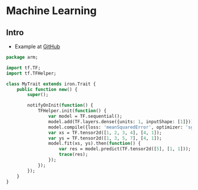 # Machine Learning

## Intro

- Example at [GitHub](https://github.com/armory3d/tensorflow_example)

```haxe
package arm;

import tf.TF;
import tf.TFHelper;

class MyTrait extends iron.Trait {
	public function new() {
		super();

		notifyOnInit(function() {
			TFHelper.init(function() {
				var model = TF.sequential();
				model.add(TF.layers.dense({units: 1, inputShape: [1]}));
				model.compile({loss: 'meanSquaredError', optimizer: 'sgd'});
				var xs = TF.tensor2d([1, 2, 3, 4], [4, 1]);
				var ys = TF.tensor2d([1, 3, 5, 7], [4, 1]);
				model.fit(xs, ys).then(function() {
					var res = model.predict(TF.tensor2d([5], [1, 1]));
					trace(res);
				});
			});
		});
	}
}
```
